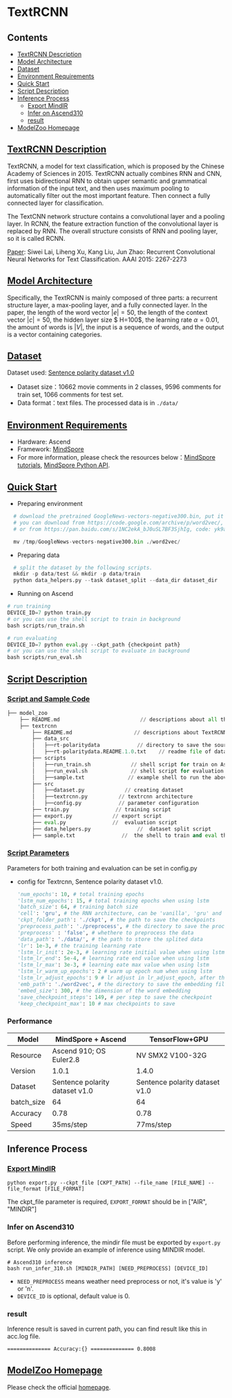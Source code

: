 # TextRCNN

## Contents

- [TextRCNN Description](#textrcnn-description)
- [Model Architecture](#model-architecture)
- [Dataset](#dataset)
- [Environment Requirements](#environment-requirements)
- [Quick Start](#quick-start)
- [Script Description](#script-description)
- [Inference Process](#inference-process)
    - [Export MindIR](#export-mindir)
    - [Infer on Ascend310](#infer-on-ascend310)
    - [result](#result)
- [ModelZoo Homepage](#modelzoo-homepage)

## [TextRCNN Description](#contents)

TextRCNN, a model for text classification, which is proposed by the Chinese Academy of Sciences in 2015.
TextRCNN actually combines RNN and CNN, first uses bidirectional RNN to obtain upper semantic and grammatical information of the input text,
and then uses maximum pooling to automatically filter out the most important feature.
Then connect a fully connected layer for classification.

The TextCNN network structure contains a convolutional layer and a pooling layer. In RCNN, the feature extraction function of the convolutional layer is replaced by RNN. The overall structure consists of  RNN and pooling layer, so it is called RCNN.

[Paper](https://www.aaai.org/ocs/index.php/AAAI/AAAI15/paper/download/9745/9552):  Siwei Lai, Liheng Xu, Kang Liu, Jun Zhao: Recurrent Convolutional Neural Networks for Text Classification. AAAI 2015: 2267-2273

## [Model Architecture](#contents)

Specifically, the TextRCNN is mainly composed of three parts: a recurrent structure layer, a max-pooling layer, and a fully connected layer. In the paper, the length of the word vector $|e|=50$, the length of the context vector $|c|=50$, the hidden layer size $ H=100$, the learning rate $\alpha=0.01$, the amount of words is $|V|$, the input is a sequence of words, and the output is a vector containing categories.

## [Dataset](#contents)

Dataset used: [Sentence polarity dataset v1.0](http://www.cs.cornell.edu/people/pabo/movie-review-data/)

- Dataset size：10662 movie comments in 2 classes, 9596 comments for train set, 1066 comments for test set.
- Data format：text files. The processed data is in ```./data/```

## [Environment Requirements](#contents)

- Hardware: Ascend
- Framework: [MindSpore](https://www.mindspore.cn/install/en)
- For more information, please check the resources below：[MindSpore tutorials](https://www.mindspore.cn/tutorial/training/en/master/index.html), [MindSpore Python API](https://www.mindspore.cn/doc/api_python/en/master/index.html).

## [Quick Start](#contents)

- Preparing environment

```python
  # download the pretrained GoogleNews-vectors-negative300.bin, put it into /tmp
  # you can download from https://code.google.com/archive/p/word2vec/,
  # or from https://pan.baidu.com/s/1NC2ekA_bJ0uSL7BF3SjhIg, code: yk9a

  mv /tmp/GoogleNews-vectors-negative300.bin ./word2vec/
```

- Preparing data

```python
  # split the dataset by the following scripts.
  mkdir -p data/test && mkdir -p data/train
  python data_helpers.py --task dataset_split --data_dir dataset_dir

```

- Running on Ascend

```python
# run training
DEVICE_ID=7 python train.py
# or you can use the shell script to train in background
bash scripts/run_train.sh

# run evaluating
DEVICE_ID=7 python eval.py --ckpt_path {checkpoint path}
# or you can use the shell script to evaluate in background
bash scripts/run_eval.sh
```

## [Script Description](#contents)

### [Script and Sample Code](#contents)

```python
├── model_zoo
    ├── README.md                          // descriptions about all the models
    ├── textrcnn
        ├── README.md                    // descriptions about TextRCNN
        ├── data_src
        │   ├──rt-polaritydata            // directory to save the source data
        │   ├──rt-polaritydata.README.1.0.txt    // readme file of dataset
        ├── scripts
        │   ├──run_train.sh             // shell script for train on Ascend
        │   ├──run_eval.sh              // shell script for evaluation on Ascend
        │   ├──sample.txt              // example shell to run the above the two scripts
        ├── src
        │   ├──dataset.py             // creating dataset
        │   ├──textrcnn.py          // textrcnn architecture
        │   ├──config.py            // parameter configuration
        ├── train.py               // training script
        ├── export.py             // export script
        ├── eval.py               //  evaluation script
        ├── data_helpers.py               //  dataset split script
        ├── sample.txt               //  the shell to train and eval the model without scripts
```

### [Script Parameters](#contents)

Parameters for both training and evaluation can be set in config.py

- config for Textrcnn, Sentence polarity dataset v1.0.

  ```python
  'num_epochs': 10, # total training epochs
  'lstm_num_epochs': 15, # total training epochs when using lstm
  'batch_size': 64, # training batch size
  'cell': 'gru', # the RNN architecture, can be 'vanilla', 'gru' and 'lstm'.
  'ckpt_folder_path': './ckpt', # the path to save the checkpoints
  'preprocess_path': './preprocess', # the directory to save the processed data
  'preprocess' : 'false', # whethere to preprocess the data
  'data_path': './data/', # the path to store the splited data
  'lr': 1e-3, # the training learning rate
  'lstm_lr_init': 2e-3, # learning rate initial value when using lstm
  'lstm_lr_end': 5e-4, # learning rate end value when using lstm
  'lstm_lr_max': 3e-3, # learning eate max value when using lstm
  'lstm_lr_warm_up_epochs': 2 # warm up epoch num when using lstm
  'lstm_lr_adjust_epochs': 9 # lr adjust in lr_adjust_epoch, after that, the lr is lr_end when using lstm
  'emb_path': './word2vec', # the directory to save the embedding file
  'embed_size': 300, # the dimension of the word embedding
  'save_checkpoint_steps': 149, # per step to save the checkpoint
  'keep_checkpoint_max': 10 # max checkpoints to save
  ```

### Performance

| Model                 | MindSpore + Ascend                        | TensorFlow+GPU                       |
| -------------------------- | ----------------------------- | ------------------------- |
| Resource                   | Ascend 910; OS Euler2.8                    | NV SMX2 V100-32G          |
| Version          | 1.0.1                         | 1.4.0                     |
| Dataset                    | Sentence polarity dataset v1.0                    | Sentence polarity dataset v1.0            |
| batch_size                 | 64                        | 64                   |
| Accuracy                   | 0.78                      | 0.78 |
| Speed                      | 35ms/step                  |  77ms/step                         |

## Inference Process

### [Export MindIR](#contents)

```shell
python export.py --ckpt_file [CKPT_PATH] --file_name [FILE_NAME] --file_format [FILE_FORMAT]
```

The ckpt_file parameter is required,
`EXPORT_FORMAT` should be in ["AIR", "MINDIR"]

### Infer on Ascend310

Before performing inference, the mindir file must be exported by `export.py` script. We only provide an example of inference using MINDIR model.

```shell
# Ascend310 inference
bash run_infer_310.sh [MINDIR_PATH] [NEED_PREPROCESS] [DEVICE_ID]
```

- `NEED_PREPROCESS` means weather need preprocess or not, it's value is 'y' or 'n'.
- `DEVICE_ID` is optional, default value is 0.

### result

Inference result is saved in current path, you can find result like this in acc.log file.

```bash
============== Accuracy:{} ============== 0.8008
```

## [ModelZoo Homepage](#contents)

 Please check the official [homepage](https://gitee.com/mindspore/mindspore/tree/master/model_zoo).
